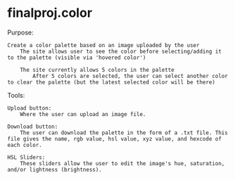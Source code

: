 # finalproj.color

Purpose: 

    Create a color palette based on an image uploaded by the user 
        The site allows user to see the color before selecting/adding it to the palette (visible via 'hovered color')
        
        The site currently allows 5 colors in the palette 
            After 5 colors are selected, the user can select another color to clear the palette (but the latest selected color will be there)

Tools: 

    Upload button: 
        Where the user can upload an image file.
        
    Download button: 
        The user can download the palette in the form of a .txt file. This file gives the name, rgb value, hsl value, xyz value, and hexcode of each color.
    
    HSL Sliders: 
        These sliders allow the user to edit the image's hue, saturation, and/or lightness (brightness). 

